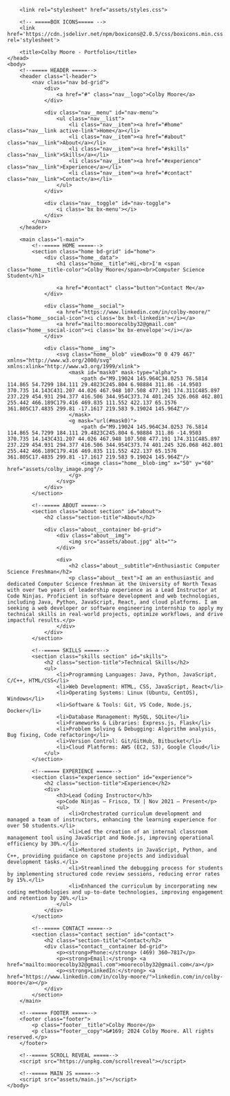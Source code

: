 <!DOCTYPE html>
<html lang="en">
    <head>
        <meta charset="UTF-8">
        <meta name="viewport" content="width=device-width, initial-scale=1.0">

        <link rel="stylesheet" href="assets/styles.css">

        <!-- =====BOX ICONS===== -->
        <link href='https://cdn.jsdelivr.net/npm/boxicons@2.0.5/css/boxicons.min.css' rel='stylesheet'>

        <title>Colby Moore - Portfolio</title>
    </head>
    <body>
        <!--===== HEADER =====-->
        <header class="l-header">
            <nav class="nav bd-grid">
                <div>
                    <a href="#" class="nav__logo">Colby Moore</a>
                </div>

                <div class="nav__menu" id="nav-menu">
                    <ul class="nav__list">
                        <li class="nav__item"><a href="#home" class="nav__link active-link">Home</a></li>
                        <li class="nav__item"><a href="#about" class="nav__link">About</a></li>
                        <li class="nav__item"><a href="#skills" class="nav__link">Skills</a></li>
                        <li class="nav__item"><a href="#experience" class="nav__link">Experience</a></li>
                        <li class="nav__item"><a href="#contact" class="nav__link">Contact</a></li>
                    </ul>
                </div>

                <div class="nav__toggle" id="nav-toggle">
                    <i class='bx bx-menu'></i>
                </div>
            </nav>
        </header>

        <main class="l-main">
            <!--===== HOME =====-->
            <section class="home bd-grid" id="home">
                <div class="home__data">
                    <h1 class="home__title">Hi,<br>I'm <span class="home__title-color">Colby Moore</span><br>Computer Science Student</h1>

                    <a href="#contact" class="button">Contact Me</a>
                </div>

                <div class="home__social">
                    <a href="https://www.linkedin.com/in/colby-moore/" class="home__social-icon"><i class='bx bxl-linkedin'></i></a>
                    <a href="mailto:moorecolby32@gmail.com" class="home__social-icon"><i class='bx bx-envelope'></i></a>
                </div>

                <div class="home__img">
                    <svg class="home__blob" viewBox="0 0 479 467" xmlns="http://www.w3.org/2000/svg" xmlns:xlink="http://www.w3.org/1999/xlink">
                        <mask id="mask0" mask-type="alpha">
                            <path d="M9.19024 145.964C34.0253 76.5814 114.865 54.7299 184.111 29.4823C245.804 6.98884 311.86 -14.9503 370.735 14.143C431.207 44.026 467.948 107.508 477.191 174.311C485.897 237.229 454.931 294.377 416.506 344.954C373.74 401.245 326.068 462.801 255.442 466.189C179.416 469.835 111.552 422.137 65.1576 361.805C17.4835 299.81 -17.1617 219.583 9.19024 145.964Z"/>
                        </mask>
                        <g mask="url(#mask0)">
                            <path d="M9.19024 145.964C34.0253 76.5814 114.865 54.7299 184.111 29.4823C245.804 6.98884 311.86 -14.9503 370.735 14.143C431.207 44.026 467.948 107.508 477.191 174.311C485.897 237.229 454.931 294.377 416.506 344.954C373.74 401.245 326.068 462.801 255.442 466.189C179.416 469.835 111.552 422.137 65.1576 361.805C17.4835 299.81 -17.1617 219.583 9.19024 145.964Z"/>
                            <image class="home__blob-img" x="50" y="60" href="assets/colby_image.png"/>
                        </g>
                    </svg>
                </div>
            </section>

            <!--===== ABOUT =====-->
            <section class="about section" id="about">
                <h2 class="section-title">About</h2>

                <div class="about__container bd-grid">
                    <div class="about__img">
                        <img src="assets/about.jpg" alt="">
                    </div>
                    
                    <div>
                        <h2 class="about__subtitle">Enthusiastic Computer Science Freshman</h2>
                        <p class="about__text">I am an enthusiastic and dedicated Computer Science freshman at the University of North Texas with over two years of leadership experience as a Lead Instructor at Code Ninjas. Proficient in software development and web technologies, including Java, Python, JavaScript, React, and cloud platforms. I am seeking a web developer or software engineering internship to apply my technical skills in real-world projects, optimize workflows, and drive impactful results.</p>           
                    </div>                                   
                </div>
            </section>

            <!--===== SKILLS =====-->
            <section class="skills section" id="skills">
                <h2 class="section-title">Technical Skills</h2>
                <ul>
                    <li>Programming Languages: Java, Python, JavaScript, C/C++, HTML/CSS</li>
                    <li>Web Development: HTML, CSS, JavaScript, React</li>
                    <li>Operating Systems: Linux (Ubuntu, CentOS), Windows</li>
                    <li>Software & Tools: Git, VS Code, Node.js, Docker</li>
                    <li>Database Management: MySQL, SQLite</li>
                    <li>Frameworks & Libraries: Express.js, Flask</li>
                    <li>Problem Solving & Debugging: Algorithm analysis, Bug fixing, Code refactoring</li>
                    <li>Version Control: Git/GitHub, Bitbucket</li>
                    <li>Cloud Platforms: AWS (EC2, S3), Google Cloud</li>
                </ul>
            </section>

            <!--===== EXPERIENCE =====-->
            <section class="experience section" id="experience">
                <h2 class="section-title">Experience</h2>
                <div>
                    <h3>Lead Coding Instructor</h3>
                    <p>Code Ninjas – Frisco, TX | Nov 2021 – Present</p>
                    <ul>
                        <li>Orchestrated curriculum development and managed a team of instructors, enhancing the learning experience for over 50 students.</li>
                        <li>Led the creation of an internal classroom management tool using JavaScript and Node.js, improving operational efficiency by 30%.</li>
                        <li>Mentored students in JavaScript, Python, and C++, providing guidance on capstone projects and individual development tasks.</li>
                        <li>Streamlined the debugging process for students by implementing structured code review sessions, reducing error rates by 15%.</li>
                        <li>Enhanced the curriculum by incorporating new coding methodologies and up-to-date technologies, improving engagement and retention by 20%.</li>
                    </ul>
                </div>
            </section>

            <!--===== CONTACT =====-->
            <section class="contact section" id="contact">
                <h2 class="section-title">Contact</h2>
                <div class="contact__container bd-grid">
                    <p><strong>Phone:</strong> (469) 360–7817</p>
                    <p><strong>Email:</strong> <a href="mailto:moorecolby32@gmail.com">moorecolby32@gmail.com</a></p>
                    <p><strong>LinkedIn:</strong> <a href="https://www.linkedin.com/in/colby-moore/">linkedin.com/in/colby-moore</a></p>
                </div>
            </section>
        </main>

        <!--===== FOOTER =====-->
        <footer class="footer">
            <p class="footer__title">Colby Moore</p>
            <p class="footer__copy">&#169; 2024 Colby Moore. All rights reserved.</p>
        </footer>

        <!--===== SCROLL REVEAL =====-->
        <script src="https://unpkg.com/scrollreveal"></script>

        <!--===== MAIN JS =====-->
        <script src="assets/main.js"></script>
    </body>
</html>
